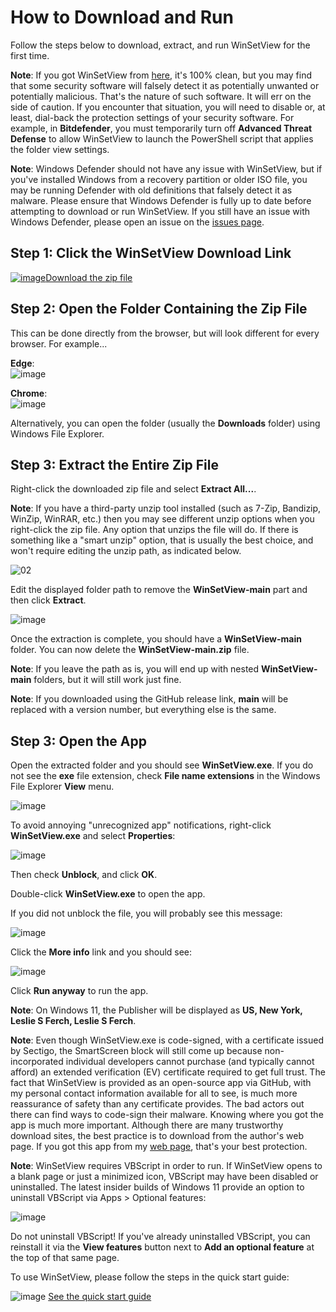 # How to Download and Run
<!--
To view this document formatted (instead of as raw text) just click the Help button in WinSetView.
You can also manually navigate your browser to: https://lesferch.github.io/WinSetView.
-->
Follow the steps below to download, extract, and run WinSetView for the first time.

**Note**: If you got WinSetView from [here](https://lesferch.github.io/WinSetView), it's 100% clean, but you may find that some security software will falsely detect it as potentially unwanted or potentially malicious. That's the nature of such software. It will err on the side of caution. If you encounter that situation, you will need to disable or, at least, dial-back the protection settings of your security software. For example, in **Bitdefender**, you must temporarily turn off **Advanced Threat Defense** to allow WinSetView to launch the PowerShell script that applies the folder view settings.

**Note**: Windows Defender should not have any issue with WinSetView, but if you've installed Windows from a recovery partition or older ISO file, you may be running Defender with old definitions that falsely detect it as malware. Please ensure that Windows Defender is fully up to date before attempting to download or run WinSetView. If you still have an issue with Windows Defender, please open an issue on the [issues page](https://github.com/LesFerch/WinSetView/issues).

## Step 1: Click the WinSetView Download Link

[![image](https://user-images.githubusercontent.com/79026235/152910441-59ba653c-5607-4f59-90c0-bc2851bf2688.png)Download the zip file](https://github.com/LesFerch/WinSetView/archive/refs/heads/main.zip)

## Step 2: Open the Folder Containing the Zip File

This can be done directly from the browser, but will look different for every browser. For example...

**Edge**:\
![image](https://user-images.githubusercontent.com/79026235/153105994-4ae67c3f-bd51-48b7-88c3-f8adf81591c8.png)

**Chrome**:\
![image](https://user-images.githubusercontent.com/79026235/153104134-7494fbbb-c169-493d-b811-1cc5d7da5c00.png)

Alternatively, you can open the folder (usually the **Downloads** folder) using Windows File Explorer.

## Step 3: Extract the Entire Zip File

Right-click the downloaded zip file and select **Extract All...**.

**Note**: If you have a third-party unzip tool installed (such as 7-Zip, Bandizip, WinZip, WinRAR, etc.) then you may see different unzip options when you right-click the zip file. Any option that unzips the file will do. If there is something like a "smart unzip" option, that is usually the best choice, and won't require editing the unzip path, as indicated below.

![02](https://user-images.githubusercontent.com/79026235/153107248-5f0ccc0b-ca21-4102-8492-1df02129f978.png)

Edit the displayed folder path to remove the **WinSetView-main** part and then click **Extract**.

![image](https://user-images.githubusercontent.com/79026235/153104464-b64a9efb-181a-468a-a457-63455f490f32.png)

Once the extraction is complete, you should have a **WinSetView-main** folder. You can now delete the **WinSetView-main.zip** file.

**Note**: If you leave the path as is, you will end up with nested **WinSetView-main** folders, but it will still work just fine.

**Note**: If you downloaded using the GitHub release link, **main** will be replaced with a version number, but everything else is the same.

## Step 3: Open the App

Open the extracted folder and you should see **WinSetView.exe**. If you do not see the **exe** file extension, check **File name extensions** in the Windows File Explorer **View** menu.

![image](https://user-images.githubusercontent.com/79026235/229966497-b357c88d-45fa-4a5d-993e-661b8d18ead4.png)

To avoid annoying "unrecognized app" notifications, right-click **WinSetView.exe** and select **Properties**:

![image](https://user-images.githubusercontent.com/79026235/229967070-dbf01447-601d-49ab-bafb-2d87ab299ef8.png)

Then check **Unblock**, and click **OK**.

Double-click **WinSetView.exe** to open the app.

If you did not unblock the file, you will probably see this message:

![image](https://user-images.githubusercontent.com/79026235/211442632-d4362bed-3600-4c32-b2c1-417b320684b7.png)

Click the **More info** link and you should see:

![image](https://user-images.githubusercontent.com/79026235/211442671-34f91125-e915-4c5e-a61e-a30bb556d393.png)

Click **Run anyway** to run the app.

**Note**: On Windows 11, the Publisher will be displayed as **US, New York, Leslie S Ferch, Leslie S Ferch**.

**Note**: Even though WinSetView.exe is code-signed, with a certificate issued by Sectigo, the SmartScreen block will still come up because non-incorporated individual developers cannot purchase (and typically cannot afford) an extended verification (EV) certificate required to get full trust. The fact that WinSetView is provided as an open-source app via GitHub, with my personal contact information available for all to see, is much more reassurance of safety than any certificate provides. The bad actors out there can find ways to code-sign their malware. Knowing where you got the app is much more important. Although there are many trustworthy download sites, the best practice is to download from the author's web page. If you got this app from my [web page](https://lesferch.github.io/WinSetView/), that's your best protection.

**Note**: WinSetView requires VBScript in order to run. If WinSetView opens to a blank page or just a minimized icon, VBScript may have been disabled or uninstalled. The latest insider builds of Windows 11 provide an option to uninstall VBScript via Apps > Optional features:

![image](https://user-images.githubusercontent.com/79026235/233753663-f28a2dc3-6bac-48bc-83af-c2a9c51c7e73.png)

Do not uninstall VBScript! If you've already uninstalled VBScript, you can reinstall it via the **View features** button next to **Add an optional feature** at the top of that same page.

To use WinSetView, please follow the steps in the quick start guide:

![image](https://user-images.githubusercontent.com/79026235/152913587-d294de81-c8ca-428d-b351-09a564854eff.png)
[See the quick start guide](./README.md)
